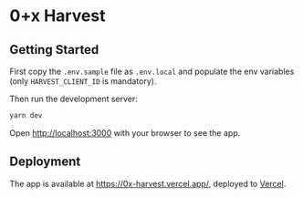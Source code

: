 # 0+x Harvest

## Getting Started

First copy the `.env.sample` file as `.env.local` and populate the env variables (only `HARVEST_CLIENT_ID` is mandatory).

Then run the development server:

```bash
yarn dev
```

Open [http://localhost:3000](http://localhost:3000) with your browser to see the app.

## Deployment
The app is available at https://0x-harvest.vercel.app/, deployed to [Vercel](https://vercel.com/).
